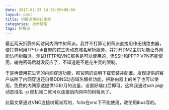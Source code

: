 ```yaml
---
date: 2017-01-23 14:38:50+08:00
layout: post
title: 树莓派使用花生壳
categories: 技术随笔
tags: 树莓派 
---
```


最近两天折腾外网访问内网中树莓派。我并不打算让树莓派直接用作无线路由器，便打算利用TP-Link自带的花生壳动态域名解析服务，并打开DMZ主机功能让外网能访问树莓派。测试HTTP和VNC服务是可以使用的，但SSH和PPTP VPN不能使用，输完密码后就没反应了，不知道是不是花生壳的限制。

于是再使用花生壳的内网穿透功能，照官网的说明下载安装并配置。发现提供的客户端除了内网穿透还自带DDNS动态域名解析功能，把路由器上的关了也可以使用。免费的内网穿透提供1GB/月的流量，设置好端口后即可。这样我通过ssh pi@动态域名 -p 随机端口就可以连接到内网中的树莓派了。

此篇文章通过VNC连接树莓派写的，fcitx在vnc下不能使用，改使用ibus写的。